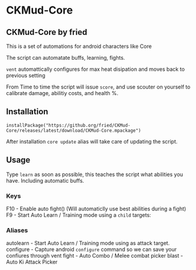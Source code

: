 # CKMud-Core

## CKMud-Core by fried

This is a set of automations for android characters like Core

The script can automatate buffs, learning, fights. 

`vent` automattically configures for max heat disipation and moves back to previous setting

From Time to time the script will issue `score`, and use scouter on yourself to calibrate damage, abilitiy costs, and health %. 

## Installation

`installPackage("https://github.org/fried/CKMud-Core/releases/latest/download/CKMud-Core.mpackage")`

After installation `core update` alias will take care of updating the script. 

## Usage

Type `learn` as soon as possible, this teaches the script what abilities you have.  Including automatic buffs. 

### Keys

F10 - Enable auto fight() (Will automaticlly use best abilities during a fight)
F9 - Start Auto Learn / Training mode using a `child` targets:

### Aliases

autolearn <target> - Start Auto Learn / Training mode using <target> as attack target. 
configure - Capture android `configure` command so we can save your confiures through vent 
fight <target> - Auto Combo / Melee combat picker 
blast <target> - Auto Ki Attack Picker